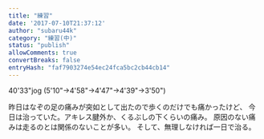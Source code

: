 ```yaml
---
title: "練習"
date: '2017-07-10T21:37:12'
author: "subaru44k"
category: "練習(中)"
status: "publish"
allowComments: true
convertBreaks: false
entryHash: "faf7903274e54ec24fca5bc2cb44cb14"
---
```

40'33"jog
(5'10"→4'58"→4'47"→4'39"→3'50")

昨日はなぞの足の痛みが突如として出たので歩くのだけでも痛かったけど、
今日は治っていた。アキレス腱外か、くるぶしの下くらいの痛み。
原因のない痛みは走るのとは関係のないことが多い。
そして、無理しなければ一日で治る。

